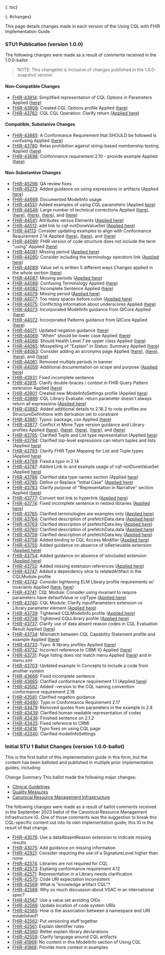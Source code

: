 {: toc}

{: #changes}

This page details changes made in each version of the Using CQL with FHIR Implementation Guide.
### STU1 Publication (version 1.0.0)

The following changes were made as a result of comments received in the 1.0.0-ballot

> NOTE: This changelist is inclusive of changes published in the 1.0.0-snapshot version

#### Non-Compatible Changes

* [FHIR-43914](https://jira.hl7.org/browse/FHIR-43914): Simplified representation of CQL Options in Parameters Applied ([here](using-elm.html#specifying-translator-options))
* [FHIR-43908](https://jira.hl7.org/browse/FHIR-43908): Created CQL Options profile Applied ([here](StructureDefinition-cql-options.html))
* [FHIR-43762](https://jira.hl7.org/browse/FHIR-43762): CQL CQL Operation: Clarify return ([Applied here](OperationDefinition-cql-cql.html))

#### Compatible, Substanive Changes

* [FHIR-43885](https://jira.hl7.org/browse/FHIR-43885): A Conformance Requirement that SHOULD be followed is confusing Applied ([here](using-elm.html#elm-suitability))
* [FHIR-43780](https://jira.hl7.org/browse/FHIR-43780): Relax prohibition against string-based membership testing Applied ([here](using-cql.html#conformance-requirement-2-10))
* [FHIR-43698](https://jira.hl7.org/browse/FHIR-43698): Conformance requirement 2.10 - provide example Applied ([here](using-cql.html#conformance-requirement-2-10))

#### Non-Substantive Changes

* [FHIR-45296](https://jira.hl7.org/browse/FHIR-45296): QA review fixes
* [FHIR-45273](https://jira.hl7.org/browse/FHIR-45273): Added guidance on using expressions in artifacts (Applied [here](conformance.html#using-expressions))
* [FHIR-44666](https://jira.hl7.org/browse/FHIR-44666): Documented ModelInfo usage
* [FHIR-44551](https://jira.hl7.org/browse/FHIR-44551): Added examples of using CQL parameters (Applied [here](operations.html#examples))
* [FHIR-44548](https://jira.hl7.org/browse/FHIR-44548): Large number of technical corrections Applied ([here](using-cql.html#conformance-requirement-2-2)), ([here](using-cql.html#element-names)), ([here](conformance.html#conformance-requirement-4-4)), ([here](profiles.html)), and ([here](extensions.html))
* [FHIR-44541](https://jira.hl7.org/browse/FHIR-44541): Attributes versus Elements ([Applied here](using-cql.html#conformance-requirement-2-15))
* [FHIR-44512](https://jira.hl7.org/browse/FHIR-44512): add link to cqf-notDoneValueSet ([Applied here](patterns.html#negation-rationale))
* [FHIR-44113](https://jira.hl7.org/browse/FHIR-44113): Consider updating examples to align with Conformance Requirement 2.14 Applied ([here](patterns.html#presence)), ([here](patterns.html#absence)), and ([here](patterns.html#negation-rationale))
* [FHIR-44099](https://jira.hl7.org/browse/FHIR-44099): FHIR version of code structure does not include the term "using" Applied ([here](using-cql.html#code-representation-in-narrative))
* [FHIR-44091](https://jira.hl7.org/browse/FHIR-44091): Missing period ([Applied here](using-cql.html#conformance-requirement-2-10))
* [FHIR-44090](https://jira.hl7.org/browse/FHIR-44090): Consider including the terminology operators link ([Applied here](using-cql.html#conformance-requirement-2-9))
* [FHIR-44089](https://jira.hl7.org/browse/FHIR-44089): Value set is written 5 different ways Changes applied in the whole section ([here](using-cql.html#value-sets))
* [FHIR-44087](https://jira.hl7.org/browse/FHIR-44087): Missing periods ([Applied here](using-cql.html#conformance-requirement-2-6))
* [FHIR-44086](https://jira.hl7.org/browse/FHIR-44086): Confusing Terminology Applied ([here](using-cql.html#data-model))
* [FHIR-44082](https://jira.hl7.org/browse/FHIR-44082): Incomplete Sentence Applied ([here](using-cql.html#conformance-requirement-2-3))
* [FHIR-44079](https://jira.hl7.org/browse/FHIR-44079): Missing period ([Applied here](using-cql.html#conformance-requirement-2-2))
* [FHIR-44077](https://jira.hl7.org/browse/FHIR-44077): Too many spaces before colon ([Applied here](using-cql.html#conformance-requirement-2-2))
* [FHIR-44075](https://jira.hl7.org/browse/FHIR-44075): Conflicting information about underscores Applied ([here](using-cql.html#conformance-requirement-2-1))
* [FHIR-44073](https://jira.hl7.org/browse/FHIR-44073): Incorporated ModelInfo guidance from QICore Applied ([here](using-modelinfo.html))
* [FHIR-44072](https://jira.hl7.org/browse/FHIR-44072): Incorporated Patterns guidance from QICore Applied ([here](patterns.html))
* [FHIR-44071](https://jira.hl7.org/browse/FHIR-44071): Updated negation guidance ([here](patterns.html))
* [FHIR-44069](https://jira.hl7.org/browse/FHIR-44069): "When" should be lower case Applied ([here](using-cql.html#libraries))
* [FHIR-44066](https://jira.hl7.org/browse/FHIR-44066): Should Health Level 7 be upper class Applied ([here](index.html#references))
* [FHIR-44065](https://jira.hl7.org/browse/FHIR-44065): Misspelling of "Explain" in Status: Summary Applied ([here](changes.html))
* [FHIR-44063](https://jira.hl7.org/browse/FHIR-44063): Consider adding an acronyms page Applied ([here](using-cql.html)), ([here](index.html)), ([here](profiles.html)), and ([here](extensions.html))
* [FHIR-44061](https://jira.hl7.org/browse/FHIR-44061): Removed multiple periods in banner
* [FHIR-44059](https://jira.hl7.org/browse/FHIR-44059): Additional documentation on scope and purpose ([Applied here](index.html#summary))
* [FHIR-43931](https://jira.hl7.org/browse/FHIR-44059): Fixed incomplete sentence
* [FHIR-43915](https://jira.hl7.org/browse/FHIR-43915): Clarify double-braces / context in FHIR Query Pattern extension Applied ([here](extensions.html#cql-related-extensions))
* [FHIR-43901](https://jira.hl7.org/browse/FHIR-43901): Created new ModelInfoSettings profile (Applied [here](StructureDefinition-cql-modelinfosettings.html))
* [FHIR-43886](https://jira.hl7.org/browse/FHIR-43886): CQL Library Evaluate: return parameter doesn't always return all expressions ([Applied here](OperationDefinition-cql-library-evaluate.html))
* [FHIR-43882](https://jira.hl7.org/browse/FHIR-43882): Added additional details to 2.18.2 to note profiles are StructureDefinitions with derivation set to constraint
* [FHIR-43881](https://jira.hl7.org/browse/FHIR-43881): Typos: package, csn Applied ([here](using-elm.html#conformance-requirement-5-1))
* [FHIR-43877](https://jira.hl7.org/browse/FHIR-43877): Conflict in Mime Type version guidance and Library profiles Applied ([here](Library-ANCCohort.html)), ([here](Library-ELMExample.html)), ([here](StructureDefinition-elm-json-library.html)), ([here](StructureDefinition-elm-xml-library.html)), and ([here](CapabilityStatement-cql-evaluation-service.html))
* [FHIR-43795](https://jira.hl7.org/browse/FHIR-43795): Clarified Tuple and List type representation (Applied [here](conformance.html#fhir-type-mapping))
* [FHIR-43794](https://jira.hl7.org/browse/FHIR-43794): Clarified top-level expressions can return tuples and lists (Applied [here](conformance.html#fhir-type-mapping))
* [FHIR-43793](https://jira.hl7.org/browse/FHIR-43793): Clarify FHIR Type Mapping for List and Tuple types (Applied [here](conformance.html#fhir-type-mapping))
* [FHIR-43789](https://jira.hl7.org/browse/FHIR-43789): Fixed a typo in 2.14
* [FHIR-43787](https://jira.hl7.org/browse/FHIR-43787): Added Link to and example usage of cqf-notDoneValueSet (Applied [here](patterns.html#negation-rationale))
* [FHIR-43786](https://jira.hl7.org/browse/FHIR-43786): Clarified data type names section (Applied [here](using-cql.html#data-type-names))
* [FHIR-43785](https://jira.hl7.org/browse/FHIR-43785): Define or Replace "Initial Case" ([Applied here](using-cql.html#conformance-requirement-2-13))
* [FHIR-43783](https://jira.hl7.org/browse/FHIR-43783): Clarify purpose of "Representation in Narrative" section Applied ([here](using-cql.html#valueset-representation-in-narrative))
* [FHIR-43777](https://jira.hl7.org/browse/FHIR-43777): Convert text link to hyperlink ([Applied here](using-cql.html#conformance-requirement-2-9))
* [FHIR-43774](https://jira.hl7.org/browse/FHIR-43774): Fixed incomplete sentence in nested libraries ([Applied here](using-cql.html#nested-libraries))
* [FHIR-43765](https://jira.hl7.org/browse/FHIR-43765): Clarified terminologies are examples only ([Applied here](terminology.html))
* [FHIR-43764](https://jira.hl7.org/browse/FHIR-43764): Clarified description of prefetchData.data ([Applied here](OperationDefinition-cql-library-evaluate.html))
* [FHIR-43763](https://jira.hl7.org/browse/FHIR-43763): Clarified description of prefetchData.key ([Applied here](OperationDefinition-cql-library-evaluate.html))
* [FHIR-43760](https://jira.hl7.org/browse/FHIR-43760): Clarified description of prefetchData.data ([Applied here](OperationDefinition-cql-cql.html))
* [FHIR-43759](https://jira.hl7.org/browse/FHIR-43759): Clarified description of prefetchData.key ([Applied here](OperationDefinition-cql-cql.html))
* [FHIR-43758](https://jira.hl7.org/browse/FHIR-43758): Added binding to CQL Access Modifier ([Applied here](extensions.html))
* [FHIR-43755](https://jira.hl7.org/browse/FHIR-43755): Added guidance on absence of isRetrievable extension ([Applied here](extensions.html))
* [FHIR-43754](https://jira.hl7.org/browse/FHIR-43754): Added guidance on absence of isIncluded extension ([Applied here](extensions.html))
* [FHIR-43752](https://jira.hl7.org/browse/FHIR-43752): Added missing extension references ([Applied here](extensions.html))
* [FHIR-43747](https://jira.hl7.org/browse/FHIR-43747): Added a dependency slice to relatedArtifact in the CQLModule profile
* [FHIR-43742](https://jira.hl7.org/browse/FHIR-43742): Consider tightening ELM Library profile requirements w/ invariants Applied ([here](StructureDefinition-elm-json-library.html), [here](StructureDefinition-elm-xml-library.html))
* [FHIR-43741](https://jira.hl7.org/browse/FHIR-43741): CQL Module: Consider using invariant to require parameters have defaultValue or cqlType ([Applied here](StructureDefinition-cql-module-definitions.html))
* [FHIR-43740](https://jira.hl7.org/browse/FHIR-43740): CQL Module: Clarify inputParameters extension vs Library.parameter element ([Applied here](StructureDefinition-cql-module-definitions.html))
* [FHIR-43739](https://jira.hl7.org/browse/FHIR-43739): Tightened CQLModelInfo profile ([Applied here](StructureDefinition-cql-modelinfo.html))
* [FHIR-43738](https://jira.hl7.org/browse/FHIR-43738): Tightened CQLLibrary profile ([Applied here](StructureDefinition-cql-library.html))
* [FHIR-43737](https://jira.hl7.org/browse/FHIR-43737): Clarify use of data absent reason codes in CQL Evaluation Result Applied ([here](StructureDefinition-cql-evaluationresult.html))
* [FHIR-43734](https://jira.hl7.org/browse/FHIR-43734): Mismatch between CQL Capability Statement profile and example Applied ([here](StructureDefinition-cql-capabilitystatement.html))
* [FHIR-43733](https://jira.hl7.org/browse/FHIR-43733): Typo: A library profiles Applied ([here](profiles.html#profiles))
* [FHIR-43732](https://jira.hl7.org/browse/FHIR-43732): Incorrect reference to CRMI IG Applied ([here](conformance.html#conformance-requirement-4-7))
* [FHIR-43731](https://jira.hl7.org/browse/FHIR-43731): Page listing does not match menu Applied ([here](index.html#how-to-read-this-guide)) and in menu.xml
* [FHIR-43703](https://jira.hl7.org/browse/FHIR-43703): Updated example in Concepts to include a code from another system
* [FHIR-43666](https://jira.hl7.org/browse/FHIR-43666): Fixed incomplete sentence
* [FHIR-43665](https://jira.hl7.org/browse/FHIR-43665): Clarified conformance requirement 1.1 (Applied [here](conformance.html#conformance-requirement-4-7))
* [FHIR-43582](https://jira.hl7.org/browse/FHIR-43582): Added -version to the CQL naming convention conformance requirement 2.18
* [FHIR-43581](https://jira.hl7.org/browse/FHIR-43581): Clarified negation guidance
* [FHIR-43480](https://jira.hl7.org/browse/FHIR-43480): Typo in Conformance Requirement 2.17
* [FHIR-43479](https://jira.hl7.org/browse/FHIR-43479): Removed quotes from parameters in the example in 2.8
* [FHIR-43439](https://jira.hl7.org/browse/FHIR-43439): Clarified human readable representation of codes
* [FHIR-43436](https://jira.hl7.org/browse/FHIR-43436): Finished sentence on 2.1.2 
* [FHIR-43425](https://jira.hl7.org/browse/FHIR-43425): Fixed reference to CRMI
* [FHIR-43418](https://jira.hl7.org/browse/FHIR-43418): Typo fixes on using CQL page
* [FHIR-43340](https://jira.hl7.org/browse/FHIR-43340): Clarified modelInfoSettings

### Initial STU 1 Ballot Changes (version 1.0.0-ballot)

This is the first ballot of this implementation guide in this form, but the content has been balloted and published in multiple prior implementation guides, including:

Change Summary
This ballot made the following major changes:

* [Clinical Guidelines](http://hl7.org/fhir/uv/cpg/libraries.html)
* [Quality Measures](https://hl7.org/fhir/us/cqfmeasures/using-cql.html)
* [Canonical Resource Management Infrastructure](http://hl7.org/fhir/uv/crmi/2023Sep/using-cql.html)

The following changes were made as a result of ballot comments received in the September 2023 ballot of the Canonical Resource Management Infrastructure IG. One of those comments was the suggestion to break this CQL-specific content out into its own implementation guide; this IG is the result of that change.

* [FHIR-43076](https://jira.hl7.org/browse/FHIR-43076): Use a dataAbsentReason extension to indicate missing results
* [FHIR-43075](https://jira.hl7.org/browse/FHIR-43075): Add guidance on missing information
* [FHIR-42921](https://jira.hl7.org/browse/FHIR-42921): Consider requiring the use of a SignatureLevel higher than none
* [FHIR-42574](https://jira.hl7.org/browse/FHIR-42574): Libraries are not required for CQL
* [FHIR-42573](https://jira.hl7.org/browse/FHIR-42573): Explaing conformance requirement 4.12
* [FHIR-42571](https://jira.hl7.org/browse/FHIR-42571): Representation in a Library needs clarification
* [FHIR-42570](https://jira.hl7.org/browse/FHIR-42570): Code URI expectation inconsistent
* [FHIR-42569](https://jira.hl7.org/browse/FHIR-42569): What is "knowledge artifact CQL"?
* [FHIR-42568](https://jira.hl7.org/browse/FHIR-42568): Why so much discussion about VSAC in an international spec?
* [FHIR-42567](https://jira.hl7.org/browse/FHIR-42567): Use a value set avoiding OIDs
* [FHIR-42566](https://jira.hl7.org/browse/FHIR-42566): Update location of code system URIs
* [FHIR-42565](https://jira.hl7.org/browse/FHIR-42565): How is the association between a namespace and URI established?
* [FHIR-42562](https://jira.hl7.org/browse/FHIR-42562): Put versioning stuff together
* [FHIR-42561](https://jira.hl7.org/browse/FHIR-42561): Explain identifier rules
* [FHIR-42560](https://jira.hl7.org/browse/FHIR-42560): Better explain library declarations
* [FHIR-42559](https://jira.hl7.org/browse/FHIR-42559): Clarify language around CQL artifacts
* [FHIR-41869](https://jira.hl7.org/browse/FHIR-41869): No content in this ModelInfo section of Using CQL
* [FHIR-41868](https://jira.hl7.org/browse/FHIR-41868): Provide more context in examples
